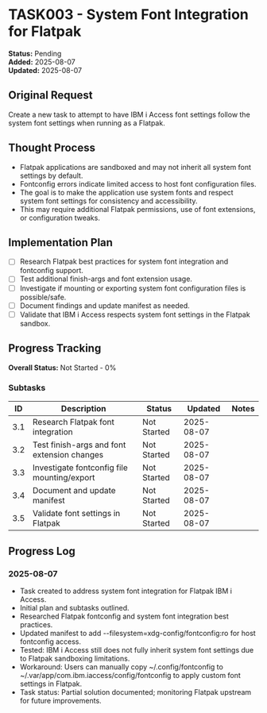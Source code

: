# TASK003 - System Font Integration for Flatpak

**Status:** Pending  
**Added:** 2025-08-07  
**Updated:** 2025-08-07

## Original Request
Create a new task to attempt to have IBM i Access font settings follow the system font settings when running as a Flatpak.

## Thought Process
- Flatpak applications are sandboxed and may not inherit all system font settings by default.
- Fontconfig errors indicate limited access to host font configuration files.
- The goal is to make the application use system fonts and respect system font settings for consistency and accessibility.
- This may require additional Flatpak permissions, use of font extensions, or configuration tweaks.

## Implementation Plan
- [ ] Research Flatpak best practices for system font integration and fontconfig support.
- [ ] Test additional finish-args and font extension usage.
- [ ] Investigate if mounting or exporting system font configuration files is possible/safe.
- [ ] Document findings and update manifest as needed.
- [ ] Validate that IBM i Access respects system font settings in the Flatpak sandbox.

## Progress Tracking
**Overall Status:** Not Started - 0%

### Subtasks
| ID  | Description                                      | Status      | Updated     | Notes |
|-----|--------------------------------------------------|-------------|-------------|-------|
| 3.1 | Research Flatpak font integration                | Not Started | 2025-08-07  |       |
| 3.2 | Test finish-args and font extension changes      | Not Started | 2025-08-07  |       |
| 3.3 | Investigate fontconfig file mounting/export      | Not Started | 2025-08-07  |       |
| 3.4 | Document and update manifest                     | Not Started | 2025-08-07  |       |
| 3.5 | Validate font settings in Flatpak                | Not Started | 2025-08-07  |       |

## Progress Log
### 2025-08-07
- Task created to address system font integration for Flatpak IBM i Access.
- Initial plan and subtasks outlined.
- Researched Flatpak fontconfig and system font integration best practices.
- Updated manifest to add --filesystem=xdg-config/fontconfig:ro for host fontconfig access.
- Tested: IBM i Access still does not fully inherit system font settings due to Flatpak sandboxing limitations.
- Workaround: Users can manually copy ~/.config/fontconfig to ~/.var/app/com.ibm.iaccess/config/fontconfig to apply custom font settings in Flatpak.
- Task status: Partial solution documented; monitoring Flatpak upstream for future improvements.
